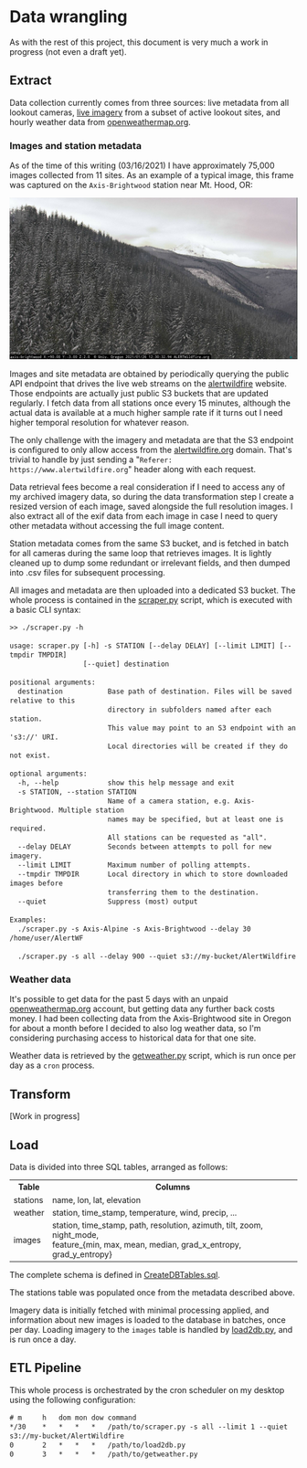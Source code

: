 Data wrangling
=================

As with the rest of this project, this document is very much a work in progress (not even a draft yet).

## Extract

Data collection currently comes from three sources: live metadata from all lookout cameras, [live imagery](http://www.alertwildfire.org/) from a subset of active lookout sites, and hourly weather data from [openweathermap.org](https://openweathermap.org).

### Images and station metadata

As of the time of this writing (03/16/2021) I have approximately 75,000 images collected from 11 sites. As an example of a typical image, this frame was captured on the `Axis-Brightwood` station near Mt. Hood, OR:

![Brightwood Mt. Hood](./demo-image-2.png)

<!-- ![Alpine Meadows](./demo-image.jpg) -->

Images and site metadata are obtained by periodically querying the public API endpoint that drives the live web streams on the [alertwildfire](http://www.alertwildfire.org/) website.
Those endpoints are actually just public S3 buckets that are updated regularly. I fetch data from all stations once every 15 minutes, although the actual data is available at a much higher sample rate if it turns out I need higher temporal resolution for whatever reason.

The only challenge with the imagery and metadata are that the S3 endpoint is configured to only allow access from the [alertwildfire.org](alertwildfire.org) domain.
That's trivial to handle by just sending a "`Referer: https://www.alertwildfire.org`" header along with each request.

Data retrieval fees become a real consideration if I need to access any of my archived imagery data, so during the data transformation step I create a resized version of each image, saved alongside the full resolution images.
I also extract all of the exif data from each image in case I need to query other metadata without accessing the full image content.

Station metadata comes from the same S3 bucket, and is fetched in batch for all cameras during the same loop that retrieves images.
It is lightly cleaned up to dump some redundant or irrelevant fields, and then dumped into .csv files for subsequent processing.

All images and metadata are then uploaded into a dedicated S3 bucket.
The whole process is contained in the [scraper.py](./scraper.py) script, which is executed with a basic CLI syntax:

```
>> ./scraper.py -h

usage: scraper.py [-h] -s STATION [--delay DELAY] [--limit LIMIT] [--tmpdir TMPDIR]
                  [--quiet] destination

positional arguments:
  destination           Base path of destination. Files will be saved relative to this
                        directory in subfolders named after each station.
                        This value may point to an S3 endpoint with an 's3://' URI.
                        Local directories will be created if they do not exist.

optional arguments:
  -h, --help            show this help message and exit
  -s STATION, --station STATION
                        Name of a camera station, e.g. Axis-Brightwood. Multiple station
                        names may be specified, but at least one is required.
                        All stations can be requested as "all".
  --delay DELAY         Seconds between attempts to poll for new imagery.
  --limit LIMIT         Maximum number of polling attempts.
  --tmpdir TMPDIR       Local directory in which to store downloaded images before
                        transferring them to the destination.
  --quiet               Suppress (most) output
 
Examples:
  ./scraper.py -s Axis-Alpine -s Axis-Brightwood --delay 30 /home/user/AlertWF
  
  ./scraper.py -s all --delay 900 --quiet s3://my-bucket/AlertWildfire
```

### Weather data

It's possible to get data for the past 5 days with an unpaid [openweathermap.org](openweathermap.org) account, but getting data any further back costs money. I had been collecting data from the Axis-Brightwood site in Oregon for about a month before I decided to also log weather data, so I'm considering purchasing access to historical data for that one site.

Weather data is retrieved by the [getweather.py](./getweather.py) script, which is run once per day as a `cron` process.

## Transform

[Work in progress]

<!--

```python
import numpy as np
from skimage import data
from skimage.io import imread, imsave
from skimage.util import img_as_ubyte
from skimage.filters.rank import entropy
from skimage.morphology import disk
from skimage.color import rgb2hsv, rgb2gray, rgb2yuv

img = imread('fname.jpg')
img_gray = rgb2gray(img)
img_entropy = entropy(img_gray, disk(5))
imsave('fname-entropy.jpg', img_entropy)
```
-->

## Load

Data is divided into three SQL tables, arranged as follows:

<table style='display:block; width: 100%'>
    <tr><th>Table</th><th>Columns</th></tr>
    <tr><td>stations</td><td>name, lon, lat, elevation</td></tr>
    <tr><td>weather</td><td>station, time_stamp, temperature, wind, precip, ...</td></tr>
    <tr><td>images</td><td>
        station, time_stamp, path, resolution, azimuth, tilt, zoom, night_mode,<br/>
        feature_{min, max, mean, median, grad_x_entropy, grad_y_entropy}
    </td></tr>
</table>

The complete schema is defined in [CreateDBTables.sql](CreateDBTables.sql).

The stations table was populated once from the metadata described above.

Imagery data is initially fetched with minimal processing applied, and information about new images is loaded to the database in batches, once per day.
Loading imagery to the `images` table is handled by [load2db.py](./load2db.py), and is run once a day.

## ETL Pipeline

This whole process is orchestrated by the cron scheduler on my desktop using the following configuration:

```cron
# m     h   dom mon dow command
*/30    *   *   *   *   /path/to/scraper.py -s all --limit 1 --quiet s3://my-bucket/AlertWildfire
0       2   *   *   *   /path/to/load2db.py
0       3   *   *   *   /path/to/getweather.py
```